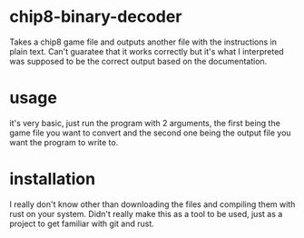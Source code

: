 # chip8-binary-decoder
Takes a chip8 game file and outputs another file with the instructions in plain text. Can't guaratee that it works correctly but it's what I interpreted was supposed to be the correct output based on the documentation.
# usage
it's very basic, just run the program with 2 arguments, the first being the game file you want to convert and the second one being the output file you want the program to write to.
# installation
I really don't know other than downloading the files and compiling them with rust on your system. Didn't really make this as a tool to be used, just as a project to get familiar with git and rust.
